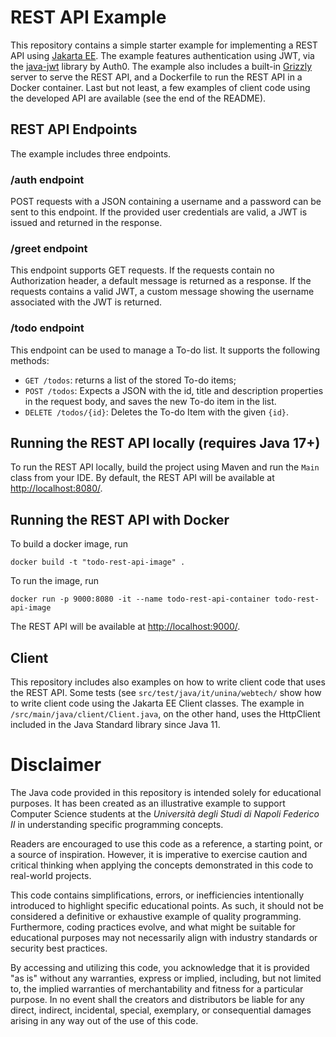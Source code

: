 # REST API Example

This repository contains a simple starter example for implementing a REST API using [Jakarta EE](https://jakarta.ee/specifications/restful-ws/).
The example features authentication using JWT, via the [java-jwt](https://github.com/auth0/java-jwt) library by Auth0.
The example also includes a built-in [Grizzly](https://projects.eclipse.org/projects/ee4j.grizzly) server to serve the REST API,
and a Dockerfile to run the REST API in a Docker container.
Last but not least, a few examples of client code using the developed API are available (see the end of the README).


## REST API Endpoints
The example includes three endpoints.

### /auth endpoint
POST requests with a JSON containing a username and a password can be sent to this endpoint.
If the provided user credentials are valid, a JWT is issued and returned in the response.

### /greet endpoint
This endpoint supports GET requests. If the requests contain no Authorization 
header, a default message is returned as a response.
If the requests contains a valid JWT, a custom message showing the username 
associated with the JWT is returned.

### /todo endpoint
This endpoint can be used to manage a To-do list. It supports the following methods:
* `GET /todos`: returns a list of the stored To-do items;
* `POST /todos`: Expects a JSON with the id, title and description properties in the request body, and saves the new To-do item 
in the list. 
* `DELETE /todos/{id}`: Deletes the To-do Item with the given `{id}`.

## Running the REST API locally (requires Java 17+)
To run the REST API locally, build the project using Maven and run the `Main` class 
from your IDE.
By default, the REST API will be available at [http://localhost:8080/](http://localhost:8080/).

## Running the REST API with Docker
To build a docker image, run 
```
docker build -t "todo-rest-api-image" .
```
To run the image, run
```
docker run -p 9000:8080 -it --name todo-rest-api-container todo-rest-api-image
```
The REST API will be available at [http://localhost:9000/](http://localhost:9000/).

## Client
This repository includes also examples on how to write client code that uses the REST API. 
Some tests (see `src/test/java/it/unina/webtech/` show how to write client code using the Jakarta EE Client classes. 
The example in `/src/main/java/client/Client.java`, on the other hand, uses the 
HttpClient included in the Java Standard library since Java 11.

# Disclaimer
The Java code provided in this repository is intended solely for educational purposes.
It has been created as an illustrative example to support Computer Science students
at the *Università degli Studi di Napoli Federico II* in understanding 
specific programming concepts. 

Readers are encouraged to use this code as a reference, a starting point, or 
a source of inspiration. However, it is imperative to exercise caution and 
critical thinking when applying the concepts demonstrated in this code to 
real-world projects.

This code contains simplifications, errors, or inefficiencies
intentionally introduced to highlight specific educational points. As such,
it should not be considered a definitive or exhaustive example of quality
programming.
Furthermore, coding practices evolve, and what might be suitable 
for educational purposes may not necessarily align with industry standards 
or security best practices.

By accessing and utilizing this code, you acknowledge that it is provided "as is" 
without any warranties, express or implied, including, but not limited to, the 
implied warranties of merchantability and fitness for a particular purpose. In no 
event shall the creators and distributors be liable for any direct, indirect, 
incidental, special, exemplary, or consequential damages arising in any way out 
of the use of this code.